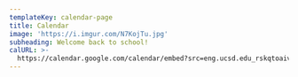 ```yaml
---
templateKey: calendar-page
title: Calendar
image: 'https://i.imgur.com/N7KojTu.jpg'
subheading: Welcome back to school!
calURL: >-
  https://calendar.google.com/calendar/embed?src=eng.ucsd.edu_rskqtoaiv6mmk9jg3jq6bb5j7k%40group.calendar.google.com&ctz=America%2FLos_Angeles&fbclid=IwAR3gc19eOz7ZybxNmBvN4dgCZ_g6f3jPp630Uv34tY0eUgkolLV5ub9STuk
---
```


